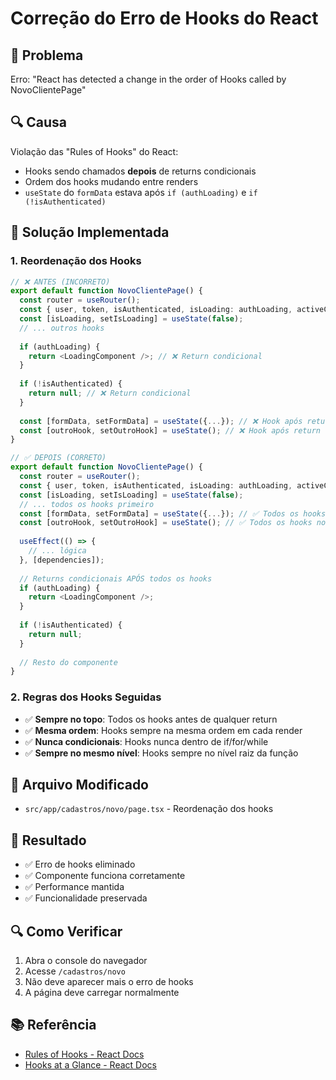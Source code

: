 # Correção do Erro de Hooks do React

## 🚨 Problema
Erro: "React has detected a change in the order of Hooks called by NovoClientePage"

## 🔍 Causa
Violação das "Rules of Hooks" do React:
- Hooks sendo chamados **depois** de returns condicionais
- Ordem dos hooks mudando entre renders
- `useState` do `formData` estava após `if (authLoading)` e `if (!isAuthenticated)`

## 🔧 Solução Implementada

### 1. **Reordenação dos Hooks**
```typescript
// ❌ ANTES (INCORRETO)
export default function NovoClientePage() {
  const router = useRouter();
  const { user, token, isAuthenticated, isLoading: authLoading, activeCompanyId } = useAuth();
  const [isLoading, setIsLoading] = useState(false);
  // ... outros hooks
  
  if (authLoading) {
    return <LoadingComponent />; // ❌ Return condicional
  }
  
  if (!isAuthenticated) {
    return null; // ❌ Return condicional
  }
  
  const [formData, setFormData] = useState({...}); // ❌ Hook após return
  const [outroHook, setOutroHook] = useState(); // ❌ Hook após return
}

// ✅ DEPOIS (CORRETO)
export default function NovoClientePage() {
  const router = useRouter();
  const { user, token, isAuthenticated, isLoading: authLoading, activeCompanyId } = useAuth();
  const [isLoading, setIsLoading] = useState(false);
  // ... todos os hooks primeiro
  const [formData, setFormData] = useState({...}); // ✅ Todos os hooks no topo
  const [outroHook, setOutroHook] = useState(); // ✅ Todos os hooks no topo
  
  useEffect(() => {
    // ... lógica
  }, [dependencies]);
  
  // Returns condicionais APÓS todos os hooks
  if (authLoading) {
    return <LoadingComponent />;
  }
  
  if (!isAuthenticated) {
    return null;
  }
  
  // Resto do componente
}
```

### 2. **Regras dos Hooks Seguidas**
- ✅ **Sempre no topo**: Todos os hooks antes de qualquer return
- ✅ **Mesma ordem**: Hooks sempre na mesma ordem em cada render
- ✅ **Nunca condicionais**: Hooks nunca dentro de if/for/while
- ✅ **Sempre no mesmo nível**: Hooks sempre no nível raiz da função

## 📁 Arquivo Modificado
- `src/app/cadastros/novo/page.tsx` - Reordenação dos hooks

## 🎯 Resultado
- ✅ Erro de hooks eliminado
- ✅ Componente funciona corretamente
- ✅ Performance mantida
- ✅ Funcionalidade preservada

## 🔍 Como Verificar
1. Abra o console do navegador
2. Acesse `/cadastros/novo`
3. Não deve aparecer mais o erro de hooks
4. A página deve carregar normalmente

## 📚 Referência
- [Rules of Hooks - React Docs](https://react.dev/link/rules-of-hooks)
- [Hooks at a Glance - React Docs](https://react.dev/docs/hooks-overview.html)
